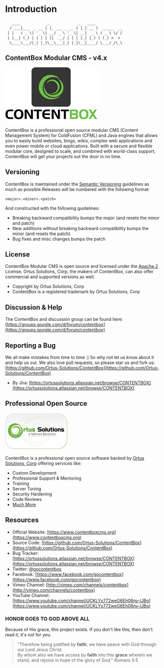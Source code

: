 # Introduction

```text
   ____            _             _   ____            
  / ___|___  _ __ | |_ ___ _ __ | |_| __ )  _____  __
 | |   / _ \| '_ \| __/ _ \ '_ \| __|  _ \ / _ \ \/ /
 | |__| (_) | | | | ||  __/ | | | |_| |_) | (_) >  < 
  \____\___/|_| |_|\__\___|_| |_|\__|____/ \___/_/\_\
```

## ContentBox Modular CMS - v4.x

![ContentBox](.gitbook/assets/contentboxlogo300.png)

ContentBox is a professional open source modular CMS \(Content Management System\) for ColdFusion \(CFML\) and Java engines that allows you to easily build websites, blogs, wikis, complex web applications and even power mobile or cloud applications. Built with a secure and flexible modular core, designed to scale, and combined with world-class support, ContentBox will get your projects out the door in no time.

## Versioning

ContentBox is maintained under the [Semantic Versioning](http://semver.org) guidelines as much as possible.Releases will be numbered with the following format:

```text
<major>.<minor>.<patch>
```

And constructed with the following guidelines:

* Breaking backward compatibility bumps the major \(and resets the minor and patch\)
* New additions without breaking backward compatibility bumps the minor \(and resets the patch\)
* Bug fixes and misc changes bumps the patch

## License

ContentBox Modular CMS is open source and licensed under the [Apache 2](http://www.apache.org/licenses/LICENSE-2.0.html) License. Ortus Solutions, Corp, the makers of ContentBox, can also offer commercial and supported versions as well.

* Copyright by Ortus Solutions, Corp
* ContentBox is a registered trademark by Ortus Solutions, Corp

## Discussion & Help

The ContentBox and discussion group can be found here: [https://groups.google.com/d/forum/contentbox](https://groups.google.com/d/forum/contentbox)

## Reporting a Bug

We all make mistakes from time to time :\) So why not let us know about it and help us out. We also love pull requests, so please star us and fork us: [https://github.com/Ortus-Solutions/ContentBox](https://github.com/Ortus-Solutions/ContentBox)

* By Jira: [https://ortussolutions.atlassian.net/browse/CONTENTBOX](https://ortussolutions.atlassian.net/browse/CONTENTBOX)

## Professional Open Source

![Ortus Solutions, Corp](.gitbook/assets/ortussolutions_button.png)

ContentBox is a professional open source software backed by [Ortus Solutions, Corp](http://www.ortussolutions.com/services) offering services like:

* Custom Development
* Professional Support & Mentoring
* Training
* Server Tuning
* Security Hardening
* Code Reviews
* [Much More](http://www.ortussolutions.com/services)

## Resources

* Official Website: [https://www.contentboxcms.org](https://www.contentboxcms.org)
* Source Code: [https://github.com/Ortus-Solutions/ContentBox](https://github.com/Ortus-Solutions/ContentBox)
* Bug Tracker: [https://ortussolutions.atlassian.net/browse/CONTENTBOX](https://ortussolutions.atlassian.net/browse/CONTENTBOX)
* Twitter: [@gocontentbox](http://www.twitter.com/gocontentbox)
* Facebook: [https://www.facebook.com/gocontentbox](https://www.facebook.com/gocontentbox)
* Vimeo Channel: [http://vimeo.com/channels/contentbox](http://vimeo.com/channels/contentbox)
* YouTube Channel: [https://www.youtube.com/channel/UCKLYx772weG6Eh06ny-lJBg](https://www.youtube.com/channel/UCKLYx772weG6Eh06ny-lJBg)

### HONOR GOES TO GOD ABOVE ALL

Because of His grace, this project exists. If you don't like this, then don't read it, it's not for you.

> "Therefore being justified by **faith**, we have peace with God through our Lord Jesus Christ:  
> By whom also we have access by **faith** into this **grace** wherein we stand, and rejoice in hope of the glory of God." Romans 5:5

